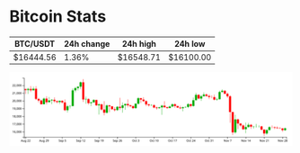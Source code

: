 # Bitcoin Stats

BTC/USDT|24h change|24h high|24h low|
|---|---|---|---|
|$16444.56|1.36%|$16548.71|$16100.00|

<img src="./chart.svg">
